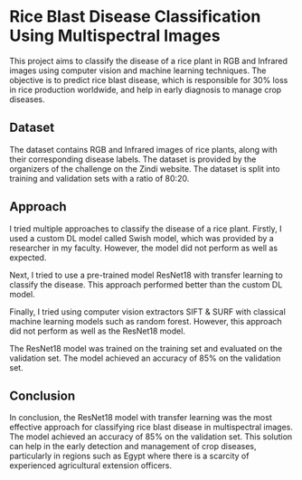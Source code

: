 # Rice Blast Disease Classification Using Multispectral Images

This project aims to classify the disease of a rice plant in RGB and Infrared images using computer vision and machine learning techniques. The objective is to predict rice blast disease, which is responsible for 30% loss in rice production worldwide, and help in early diagnosis to manage crop diseases.

## Dataset

The dataset contains RGB and Infrared images of rice plants, along with their corresponding disease labels. The dataset is provided by the organizers of the challenge on the Zindi website. The dataset is split into training and validation sets with a ratio of 80:20.

## Approach

I tried multiple approaches to classify the disease of a rice plant. Firstly, I used a custom DL model called Swish model, which was provided by a researcher in my faculty. However, the model did not perform as well as expected.

Next, I tried to use a pre-trained model ResNet18 with transfer learning to classify the disease. This approach performed better than the custom DL model.

Finally, I tried using computer vision extractors SIFT & SURF with classical machine learning models such as random forest. However, this approach did not perform as well as the ResNet18 model.

The ResNet18 model was trained on the training set and evaluated on the validation set. The model achieved an accuracy of 85% on the validation set.

## Conclusion

In conclusion, the ResNet18 model with transfer learning was the most effective approach for classifying rice blast disease in multispectral images. The model achieved an accuracy of 85% on the validation set. This solution can help in the early detection and management of crop diseases, particularly in regions such as Egypt where there is a scarcity of experienced agricultural extension officers.
